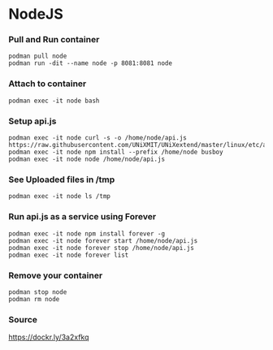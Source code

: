 # NodeJS

### Pull and Run container
```
podman pull node
podman run -dit --name node -p 8081:8081 node
```

### Attach to container
```
podman exec -it node bash
```

### Setup api.js
```
podman exec -it node curl -s -o /home/node/api.js https://raw.githubusercontent.com/UNiXMIT/UNiXextend/master/linux/etc/api.js
podman exec -it node npm install --prefix /home/node busboy
podman exec -it node node /home/node/api.js
```

### See Uploaded files in /tmp
```
podman exec -it node ls /tmp
```

### Run api.js as a service using Forever
```
podman exec -it node npm install forever -g
podman exec -it node forever start /home/node/api.js
podman exec -it node forever stop /home/node/api.js
podman exec -it node forever list
```

### Remove your container
```
podman stop node
podman rm node
```

### Source
https://dockr.ly/3a2xfkq  